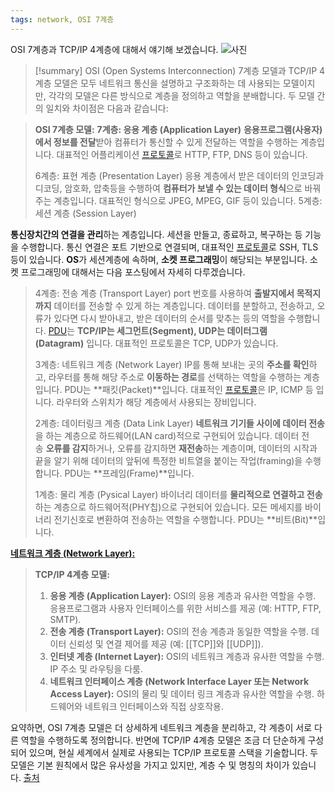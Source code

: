 ```yaml
---
tags: network, OSI 7계층
---
```

OSI 7계층과 TCP/IP 4계층에 대해서 얘기해 보겠습니다.
![사진](https://velog.velcdn.com/images%2Femplam27%2Fpost%2Fd8fffc8e-5904-45a0-bfef-6613bcdf8589%2F7%EA%B3%84%EC%B8%B5.jpg)

>[!summary]
>OSI (Open Systems Interconnection) 7계층 모델과 TCP/IP 4계층 모델은 모두 네트워크 통신을 설명하고 구조화하는 데 사용되는 모델이지만, 각각의 모델은 다른 방식으로 계층을 정의하고 역할을 분배합니다. 두 모델 간의 일치와 차이점은 다음과 같습니다:

> **OSI 7계층 모델:**
> **7계층: 응용 계층 (Application Layer)**
**응용프로그램(사용자)에서 정보를 전달**받아 컴퓨터가 통신할 수 있게 전달하는 역할을 수행하는 계층입니다. 대표적인 어플리케이션 [프로토콜](Protocol)로 HTTP, FTP, DNS 등이 있습니다.
>
> 6계층: 표현 계층 (Presentation Layer)
응용 계층에서 받은 데이터의 인코딩과 디코딩, 암호화, 압축등을 수행하여 **컴퓨터가 보낼 수 있는 데이터 형식**으로 바꿔주는 계층입니다. 대표적인 형식으로 JPEG, MPEG, GIF 등이 있습니다.
> 5계층: 세션 계층 (Session Layer)
> 
**통신장치간의 연결을 관리**하는 계층입니다. 세션을 만들고, 종료하고, 복구하는 등 기능을 수행합니다. 통신 연결은 포트 기반으로 연결되며, 대표적인  [프로토콜](Protocol)로 SSH, TLS 등이 있습니다. **OS**가 세션계층에 속하며, **소켓 프로그래밍**이 해당되는 부분입니다. 소켓 프로그래밍에 대해서는 다음 포스팅에서 자세히 다루겠습니다.
>
> 4계층: 전송 계층 (Transport Layer)
port 번호를 사용하여 **출발지에서 목적지까지** 데이터를 전송할 수 있게 하는 계층입니다. 데이터를 분할하고, 전송하고, 오류가 있다면 다시 받아내고, 받은 데이터의 순서를 맞추는 등의 역할을 수행합니다. [PDU](TCP세그먼트.md)는 **TCP/IP는 세그먼트(Segment), UDP는 데이터그램(Datagram)** 입니다. 대표적인 프로토콜은 TCP, UDP가 있습니다.
>
> 3계층: 네트워크 계층 (Network Layer)
IP를 통해 보내는 곳의 **주소를 확인**하고, 라우터를 통해 해당 주소로 **이동하는 경로**를 선택하는 역할을 수행하는 계층입니다. PDU는 **패킷(Packet)**입니다. 대표적인  [프로토콜](Protocol)은 IP, ICMP 등 입니다. 라우터와 스위치가 해당 계층에서 사용되는 장비입니다.
>
> 2계층: 데이터링크 계층 (Data Link Layer)
**네트워크 기기들 사이에 데이터 전송**을 하는 계층으로 하드웨어(LAN card)적으로 구현되어 있습니다. 데이터 전송 **오류를 감지**하거나, 오류를 감지하면 **재전송**하는 계층이며, 데이터의 시작과 끝을 알기 위해 데이터의 앞뒤에 특정한 비트열을 붙이는 작업(framing)을 수행합니다. PDU는 **프레임(Frame)**입니다.
>
> 1계층: 물리 계층 (Pysical Layer)
바이너리 데이터를 **물리적으로 연결하고 전송**하는 계층으로 하드웨어적(PHY칩)으로 구현되어 있습니다. 모든 메세지를 바이너리 전기신호로 변환하여 전송하는 역할을 수행합니다. PDU는 **비트(Bit)**입니다.

[**네트워크 계층 (Network Layer):**](3계층.md) 
>**TCP/IP 4계층 모델:**
>
>1. **응용 계층 (Application Layer):** OSI의 응용 계층과 유사한 역할을 수행. 응용프로그램과 사용자 인터페이스를 위한 서비스를 제공 (예: HTTP, FTP, SMTP).
>2. **전송 계층 (Transport Layer):** OSI의 전송 계층과 동일한 역할을 수행. 데이터 신뢰성 및 연결 제어를 제공 (예: [[TCP]]와 [[UDP]]).
>3. **인터넷 계층 (Internet Layer):** OSI의 네트워크 계층과 유사한 역할을 수행. IP 주소 및 라우팅을 다룸.
>4. **네트워크 인터페이스 계층 (Network Interface Layer 또는 Network Access Layer):** OSI의 물리 및 데이터 링크 계층과 유사한 역할을 수행. 하드웨어와 네트워크 인터페이스와 직접 상호작용.


요약하면, OSI 7계층 모델은 더 상세하게 네트워크 계층을 분리하고, 각 계층이 서로 다른 역할을 수행하도록 정의합니다. 반면에 TCP/IP 4계층 모델은 조금 더 단순하게 구성되어 있으며, 현실 세계에서 실제로 사용되는 TCP/IP 프로토콜 스택을 기술합니다. 두 모델은 기본 원칙에서 많은 유사성을 가지고 있지만, 계층 수 및 명칭의 차이가 있습니다.
[출처](https://velog.io/@emplam27/CS-%EA%B7%B8%EB%A6%BC%EC%9C%BC%EB%A1%9C-%EC%95%8C%EC%95%84%EB%B3%B4%EB%8A%94-%EB%84%A4%ED%8A%B8%EC%9B%8C%ED%81%AC-%EA%B3%84%EC%B8%B5%ED%99%94%EC%99%80-OSI-TCPIP-UDP%EC%9D%98-%ED%8A%B9%EC%A7%95%EA%B3%BC-%EC%B0%A8%EC%9D%B4%EC%A0%90)